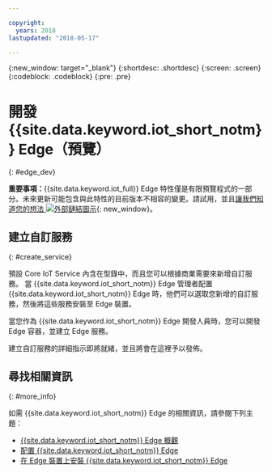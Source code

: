```yaml
---

copyright:
  years: 2018
lastupdated: "2018-05-17"

---
```


{:new_window: target="\_blank"}
{:shortdesc: .shortdesc}
{:screen: .screen}
{:codeblock: .codeblock}
{:pre: .pre}


# 開發 {{site.data.keyword.iot_short_notm}} Edge（預覽）
{: #edge_dev}

**重要事項：**{{site.data.keyword.iot_full}} Edge 特性僅是有限預覽程式的一部分。未來更新可能包含與此特性的目前版本不相容的變更。請試用，並且[讓我們知道您的想法 ![外部鏈結圖示](../../../icons/launch-glyph.svg)](https://developer.ibm.com/answers/smart-spaces/17/internet-of-things.html){: new_window}。

## 建立自訂服務
{: #create_service}

預設 Core IoT Service 內含在型錄中，而且您可以根據商業需要來新增自訂服務。
當 {{site.data.keyword.iot_short_notm}} Edge 管理者配置 {{site.data.keyword.iot_short_notm}} Edge 時，他們可以選取您新增的自訂服務，然後將這些服務安裝至 Edge 裝置。

當您作為 {{site.data.keyword.iot_short_notm}} Edge 開發人員時，您可以開發 Edge 容器，並建立 Edge 服務。

建立自訂服務的詳細指示即將就緒，並且將會在這裡予以發佈。

## 尋找相關資訊
{: #more_info}

如需 {{site.data.keyword.iot_short_notm}} Edge 的相關資訊，請參閱下列主題：
- [{{site.data.keyword.iot_short_notm}} Edge 概觀](WIoTP_edge.html#edge_overview)
- [配置 {{site.data.keyword.iot_short_notm}} Edge](WIoTP_edge_config.html#edge_configure)
- [在 Edge 裝置上安裝 {{site.data.keyword.iot_short_notm}} Edge](WIoTP_edge_install.html#edge_install_device)
